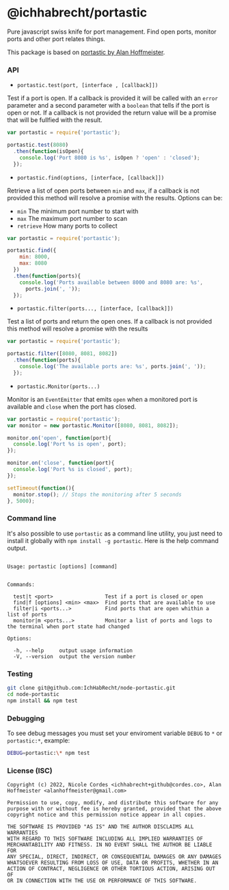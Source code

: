 # @ichhabrecht/portastic

Pure javascript swiss knife for port management. Find open ports, monitor ports
and other port relates things.

This package is based on [portastic by Alan Hoffmeister](https://github.com/alanhoff/node-portastic).

### API

* `portastic.test(port, [interface , [callback]])`

Test if a port is open. If a callback
is provided it will be called with an `error` parameter and a second parameter
with a `boolean` that tells if the port is open or not. If a callback is not
provided the return value will be a promise that will be fullfied with the
result.

```javascript
var portastic = require('portastic');

portastic.test(8080)
  .then(function(isOpen){
    console.log('Port 8080 is %s', isOpen ? 'open' : 'closed');
  });
```

* `portastic.find(options, [interface, [callback]])`

Retrieve a list of open ports between `min` and `max`, if a callback is not
provided this method will resolve a promise with the results. Options can be:

  * `min` The minimum port number to start with
  * `max` The maximum port number to scan
  * `retrieve` How many ports to collect

```javascript
var portastic = require('portastic');

portastic.find({
    min: 8000,
    max: 8080
  })
  .then(function(ports){
    console.log('Ports available between 8000 and 8080 are: %s',
      ports.join(', '));
  });
```

* `portastic.filter(ports..., [interface, [callback]])`

Test a list of ports and return the open ones. If a callback is not provided
this method will resolve a promise with the results

```javascript
var portastic = require('portastic');

portastic.filter([8080, 8081, 8082])
  .then(function(ports){
    console.log('The available ports are: %s', ports.join(', '));
  });
```

* `portastic.Monitor(ports...)`

Monitor is an `EventEmitter` that emits `open` when a monitored port is
available and `close` when the port has closed.

```javascript
var portastic = require('portastic');
var monitor = new portastic.Monitor([8080, 8081, 8082]);

monitor.on('open', function(port){
  console.log('Port %s is open', port);
});

monitor.on('close', function(port){
  console.log('Port %s is closed', port);
});

setTimeout(function(){
  monitor.stop(); // Stops the monitoring after 5 seconds
}, 5000);
```

### Command line

It's also possible to use `portastic` as a command line utility, you just need
to install it globally with `npm install -g portastic`. Here is the help command
output.

```

Usage: portastic [options] [command]


Commands:

  test|t <port>                 Test if a port is closed or open
  find|f [options] <min> <max>  Find ports that are available to use
  filter|i <ports...>           Find ports that are open whithin a list of ports
  monitor|m <ports...>          Monitor a list of ports and logs to the terminal when port state had changed

Options:

  -h, --help     output usage information
  -V, --version  output the version number

```

### Testing

```bash
git clone git@github.com:IchHabRecht/node-portastic.git
cd node-portastic
npm install && npm test
```

### Debugging

To see debug messages you must set your enviroment variable `DEBUG` to `*` or
`portastic:*`, example:

```bash
DEBUG=portastic:\* npm test
```

### License (ISC)

```
Copyright (c) 2022, Nicole Cordes <ichhabrecht+github@cordes.co>, Alan Hoffmeister <alanhoffmeister@gmail.com>

Permission to use, copy, modify, and distribute this software for any
purpose with or without fee is hereby granted, provided that the above
copyright notice and this permission notice appear in all copies.

THE SOFTWARE IS PROVIDED "AS IS" AND THE AUTHOR DISCLAIMS ALL WARRANTIES
WITH REGARD TO THIS SOFTWARE INCLUDING ALL IMPLIED WARRANTIES OF
MERCHANTABILITY AND FITNESS. IN NO EVENT SHALL THE AUTHOR BE LIABLE FOR
ANY SPECIAL, DIRECT, INDIRECT, OR CONSEQUENTIAL DAMAGES OR ANY DAMAGES
WHATSOEVER RESULTING FROM LOSS OF USE, DATA OR PROFITS, WHETHER IN AN
ACTION OF CONTRACT, NEGLIGENCE OR OTHER TORTIOUS ACTION, ARISING OUT OF
OR IN CONNECTION WITH THE USE OR PERFORMANCE OF THIS SOFTWARE.
```
